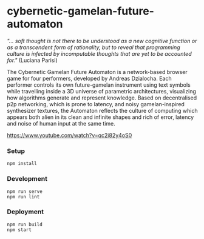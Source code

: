 # cybernetic-gamelan-future-automaton

*"... soft thought is not there to be understood as a new cognitive function or as a transcendent form of rationality, but to reveal that programming culture is infected by incomputable thoughts that are yet to be accounted for."* (Luciana Parisi)

The Cybernetic Gamelan Future Automaton is a network-based browser game for four performers, developed by Andreas Dzialocha. Each performer controls its own future-gamelan instrument using text symbols while travelling inside a 3D universe of parametric architectures, visualizing how algorithms generate and represent knowledge. Based on decentralised p2p networking, which is prone to latency, and noisy gamelan-inspired synthesizer textures, the Automaton reflects the culture of computing which appears both alien in its clean and infinite shapes and rich of error, latency and noise of human input at the same time.

https://www.youtube.com/watch?v=qc2i82y4oS0

### Setup

```
npm install
```

### Development

```
npm run serve
npm run lint
```

### Deployment

```
npm run build
npm start
```
